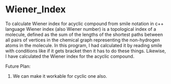 # Wiener_Index
To calculate Wiener index for acyclic compound from smile notation in c++ language
Wiener index (also Wiener number) is a topological index of a molecule, defined as the sum of the lengths of the shortest paths between all
pairs of vertices in the chemical graph representing the non-hydrogen atoms in the molecule.
In this program, I had calculated it by reading smile with conditions like if it gets bracket then it has to do these things. Likewise, I
have calculated the Wiener index for the acyclic compound.

Future Plan:
1. We can make it workable for cyclic one also.
